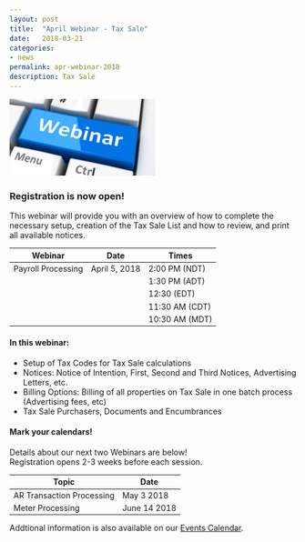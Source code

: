 ```yaml
---
layout: post
title:  "April Webinar - Tax Sale"
date:   2018-03-21
categories:
- news
permalink: apr-webinar-2018
description: Tax Sale
---
```


![Webinar](/images/webinar.png "Webinar")


### **Registration is now open!** 

This webinar will provide you with an overview of how to complete the necessary setup, creation of the Tax Sale List and how to review, and print all available notices.


| Webinar | Date | Times |
| ---- | ---- | ---- |
| Payroll Processing | April 5, 2018 | 2:00 PM (NDT) |
| | | 1:30 PM (ADT) |
| | | 12:30 (EDT) |
| | | 11:30 AM (CDT) |
| | | 10:30 AM (MDT) |

#### **In this webinar:**  

- Setup of Tax Codes for Tax Sale calculations
- Notices: Notice of Intention, First, Second and Third Notices, Advertising Letters, etc.
- Billing Options: Billing of all properties on Tax Sale in one batch process (Advertising fees, etc)
- Tax Sale Purchasers, Documents and Encumbrances

#### **Mark your calendars!**

Details about our next two Webinars are below!  
Registration opens 2-3 weeks before each session.

| Topic | Date |
| ---- | ---- |
| AR Transaction Processing | May 3 2018 |
| Meter Processing | June 14 2018 |

Addtional information is also available on our [Events Calendar](https://townsuite.com/events).

